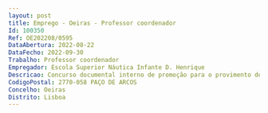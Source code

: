 ```yaml
--- 
layout: post
title: Emprego - Oeiras - Professor coordenador
Id: 100350
Ref: OE202208/0595
DataAbertura: 2022-08-22
DataFecho: 2022-09-30
Trabalho: Professor coordenador
Empregador: Escola Superior Náutica Infante D. Henrique
Descricao: Concurso documental interno de promoção para o provimento de 1(um) posto de trabalho na categoria de professor coordenador previsto e não ocupado no mapa de pessoal docente para 2022, na modalidade de contrato de Trabalho em Funções Publicas por Tempo Indeterminado.
CodigoPostal: 2770-058 PAÇO DE ARCOS
Concelho: Oeiras
Distrito: Lisboa
--- 
```

